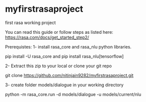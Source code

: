 # myfirstrasaproject
first rasa working project

You can read this guide or follow steps as listed here: https://rasa.com/docs/get_started_step2/  

Prerequistes:
1- install rasa_core and rasa_nlu python libraries. 

pip install -U rasa_core and 
pip install rasa_nlu[tensorflow]

2- Extract this zip to your local or clone your git repo

git clone https://github.com/nitinjain9282/myfirstrasaproject.git

3- create folder models/dialogue in your working directory

python -m rasa_core.run -d models/dialogue -u models/current/nlu

